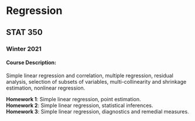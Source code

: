 # Regression  

## STAT 350

### Winter 2021

#### Course Description:  
Simple linear regression and correlation, multiple regression, residual analysis, selection of subsets of variables, multi-collinearity and shrinkage estimation, nonlinear regression.  

**Homework 1**: Simple linear regression, point estimation.  
**Homework 2**: Simple linear regression, statistical inferences.  
**Homework 3**: Simple linear regression, diagnostics and remedial measures.

